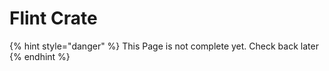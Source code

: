 # Flint Crate

{% hint style="danger" %}
This Page is not complete yet. Check back later
{% endhint %}

